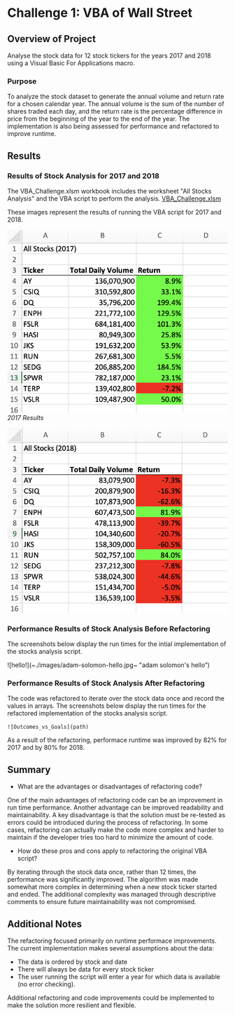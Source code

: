 # Challenge 1: VBA of Wall Street

## Overview of Project
Analyse the stock data for 12 stock tickers for the years 2017 and 2018 using a Visual Basic For Applications macro. 

### Purpose
To analyze the stock dataset to generate the annual volume and return rate for a chosen calendar year. The annual volume is the sum of the number of shares traded each day, and the return rate is the percentage difference in price from the beginning of the year to the end of the year. The implementation is also being assessed for performance and refactored to improve runtime.

## Results

### Results of Stock Analysis for 2017 and 2018
The VBA_Challenge.xlsm workbook includes the worksheet "All Stocks Analysis" and the VBA script to perform the analysis.
[VBA_Challenge.xlsm](https://github.com/Hala-INTJ/Stock-Analysis/blob/main/VBA_Challenge.xlsm)

These images represent the results of running the VBA script for 2017 and 2018.

![](https://github.com/Hala-INTJ/Stock-Analysis/blob/main/2017%20Results.png)
*2017 Results*

![2018 Results](https://github.com/Hala-INTJ/Stock-Analysis/blob/main/2018%20Results.png "2018 Results")          
        
### Performance Results of Stock Analysis Before Refactoring 
   The screenshots below display the run times for the intial implementation of the stocks analysis script.
   
   ![hello!](~./images/adam-solomon-hello.jpg~ "adam solomon's hello”)

### Performance Results of Stock Analysis After Refactoring 
  The code was refactored to iterate over the stock data once and record the values in arrays. The screenshots below display the run times for the refactored implementation of the stocks analysis script.
    
    ![Outcomes_vs_Goals](path)


As a result of the refactoring, performace runtime was improved by 82% for 2017 and by 80% for 2018.   

## Summary

- What are the advantages or disadvantages of refactoring code?
 
 One of the main advantages of refactoring code can be an improvement in run time performance. Another advantage can be improved readability and maintainability. A key disadvantage is that the solution must be re-tested as errors could be introduced during the process of refactoring. In some cases, refactoring can actually make the code more complex and harder to maintain if the developer tries too hard to minimize the amount of code.    

- How do these pros and cons apply to refactoring the original VBA script?

 By iterating through the stock data once, rather than 12 times, the performance was significantly improved. The algorithm was made somewhat more complex in determining when a new stock ticker started and ended. The additional complexity was managed through descriptive comments to ensure future maintainability was not compromised. 

## Additional Notes

The refactoring focused primarily on runtime performace improvements. The current implementation makes several assumptions about the data: 

 * The data is ordered by stock and date 
 * There will always be data for every stock ticker
 * The user running the script will enter a year for which data is available (no error checking).

 Additional refactoring and code improvements could be implemented to make the solution more resilient and flexible. 
